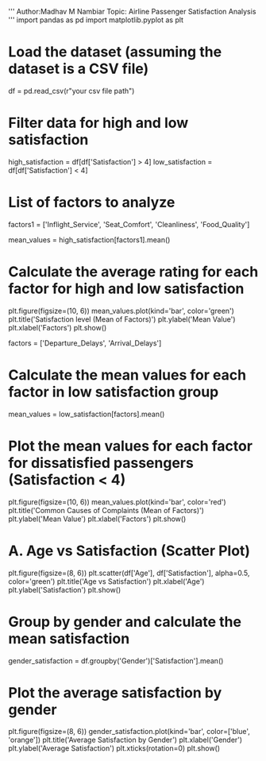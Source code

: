 '''
Author:Madhav M Nambiar
Topic: Airline Passenger Satisfaction Analysis
'''
import pandas as pd
import matplotlib.pyplot as plt

# Load the dataset (assuming the dataset is a CSV file)
df = pd.read_csv(r"your csv file path")

# Filter data for high and low satisfaction
high_satisfaction = df[df['Satisfaction'] > 4]
low_satisfaction = df[df['Satisfaction'] < 4]

# List of factors to analyze
factors1 = ['Inflight_Service', 'Seat_Comfort', 'Cleanliness', 'Food_Quality']

mean_values = high_satisfaction[factors1].mean()
# Calculate the average rating for each factor for high and low satisfaction
plt.figure(figsize=(10, 6))
mean_values.plot(kind='bar', color='green')
plt.title('Satisfaction level (Mean of Factors)')
plt.ylabel('Mean Value')
plt.xlabel('Factors')
plt.show()

factors = ['Departure_Delays', 'Arrival_Delays']

# Calculate the mean values for each factor in low satisfaction group
mean_values = low_satisfaction[factors].mean()

# Plot the mean values for each factor for dissatisfied passengers (Satisfaction < 4)
plt.figure(figsize=(10, 6))
mean_values.plot(kind='bar', color='red')
plt.title('Common Causes of Complaints (Mean of Factors)')
plt.ylabel('Mean Value')
plt.xlabel('Factors')
plt.show()

# A. Age vs Satisfaction (Scatter Plot)
plt.figure(figsize=(8, 6))
plt.scatter(df['Age'], df['Satisfaction'], alpha=0.5, color='green')
plt.title('Age vs Satisfaction')
plt.xlabel('Age')
plt.ylabel('Satisfaction')
plt.show()

# Group by gender and calculate the mean satisfaction
gender_satisfaction = df.groupby('Gender')['Satisfaction'].mean()

# Plot the average satisfaction by gender
plt.figure(figsize=(8, 6))
gender_satisfaction.plot(kind='bar', color=['blue', 'orange'])
plt.title('Average Satisfaction by Gender')
plt.xlabel('Gender')
plt.ylabel('Average Satisfaction')
plt.xticks(rotation=0)
plt.show()
